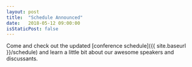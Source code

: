 ```yaml
---
layout: post
title:  "Schedule Announced"
date:   2018-05-12 09:00:00
isStaticPost: false
---
```


Come and check out the updated [conference schedule]({{ site.baseurl }}/schedule) and learn a little bit about our awesome speakers and discussants.